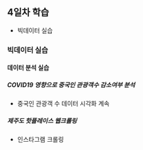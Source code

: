 ## 4일차 학습
- 빅데이터 실습

### 빅데이터 실습

#### 데이터 분석 실습

##### COVID19 영향으로 중국인 관광객수 감소여부 분석
- 중국인 관광객 수 데이터 시각화 계속

##### 제주도 핫플레이스 웹크롤링
- 인스타그램 크롤링